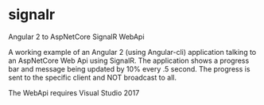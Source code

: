 # signalr
Angular 2 to AspNetCore SignalR WebApi

A working example of an Angular 2 (using Angular-cli) application talking to an AspNetCore Web Api using SignalR.
The application shows a progress bar and message being updated by 10% every .5 second.
The progress is sent to the specific client and NOT broadcast to all.

The WebApi requires Visual Studio 2017
